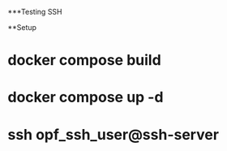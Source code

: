 ***Testing SSH

**Setup
# docker compose build
# docker compose up -d
# ssh opf_ssh_user@ssh-server

